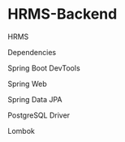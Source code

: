 # HRMS-Backend
HRMS

Dependencies

Spring Boot DevTools

Spring Web

Spring Data JPA

PostgreSQL Driver

Lombok
